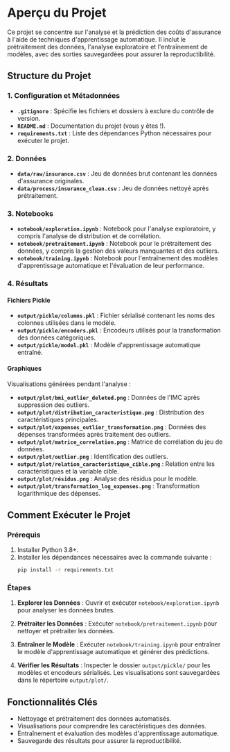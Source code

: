 # Aperçu du Projet
Ce projet se concentre sur l'analyse et la prédiction des coûts d'assurance à l'aide de techniques d'apprentissage automatique. Il inclut le prétraitement des données, l'analyse exploratoire et l'entraînement de modèles, avec des sorties sauvegardées pour assurer la reproductibilité.

## Structure du Projet

### 1. Configuration et Métadonnées
- **`.gitignore`** : Spécifie les fichiers et dossiers à exclure du contrôle de version.
- **`README.md`** : Documentation du projet (vous y êtes !).
- **`requirements.txt`** : Liste des dépendances Python nécessaires pour exécuter le projet.

### 2. Données
- **`data/raw/insurance.csv`** : Jeu de données brut contenant les données d'assurance originales.
- **`data/process/insurance_clean.csv`** : Jeu de données nettoyé après prétraitement.

### 3. Notebooks
- **`notebook/exploration.ipynb`** : Notebook pour l'analyse exploratoire, y compris l'analyse de distribution et de corrélation.
- **`notebook/pretraitement.ipynb`** : Notebook pour le prétraitement des données, y compris la gestion des valeurs manquantes et des outliers.
- **`notebook/training.ipynb`** : Notebook pour l'entraînement des modèles d'apprentissage automatique et l'évaluation de leur performance.

### 4. Résultats
#### Fichiers Pickle
- **`output/pickle/columns.pkl`** : Fichier sérialisé contenant les noms des colonnes utilisées dans le modèle.
- **`output/pickle/encoders.pkl`** : Encodeurs utilisés pour la transformation des données catégoriques.
- **`output/pickle/model.pkl`** : Modèle d'apprentissage automatique entraîné.

#### Graphiques
Visualisations générées pendant l'analyse :
- **`output/plot/bmi_outlier_deleted.png`** : Données de l'IMC après suppression des outliers.
- **`output/plot/distribution_caracteristique.png`** : Distribution des caractéristiques principales.
- **`output/plot/expenses_outlier_transformation.png`** : Données des dépenses transformées après traitement des outliers.
- **`output/plot/matrice_correlation.png`** : Matrice de corrélation du jeu de données.
- **`output/plot/outlier.png`** : Identification des outliers.
- **`output/plot/relation_caracteristique_cible.png`** : Relation entre les caractéristiques et la variable cible.
- **`output/plot/résidus.png`** : Analyse des résidus pour le modèle.
- **`output/plot/transformation_log_expenses.png`** : Transformation logarithmique des dépenses.

## Comment Exécuter le Projet

### Prérequis
1. Installer Python 3.8+.
2. Installer les dépendances nécessaires avec la commande suivante :
   ```bash
   pip install -r requirements.txt
   ```

### Étapes
1. **Explorer les Données** :
   Ouvrir et exécuter `notebook/exploration.ipynb` pour analyser les données brutes.

2. **Prétraiter les Données** :
   Exécuter `notebook/pretraitement.ipynb` pour nettoyer et prétraiter les données.

3. **Entraîner le Modèle** :
   Exécuter `notebook/training.ipynb` pour entraîner le modèle d'apprentissage automatique et générer des prédictions.

4. **Vérifier les Résultats** :
   Inspecter le dossier `output/pickle/` pour les modèles et encodeurs sérialisés. Les visualisations sont sauvegardées dans le répertoire `output/plot/`.

## Fonctionnalités Clés
- Nettoyage et prétraitement des données automatisés.
- Visualisations pour comprendre les caractéristiques des données.
- Entraînement et évaluation des modèles d'apprentissage automatique.
- Sauvegarde des résultats pour assurer la reproductibilité.

